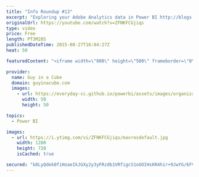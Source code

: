```yaml
---
title: "Info Roundup #13"
excerpt: "Exploring your Adobe Analytics data in Power BI http://blogs.msdn.com/b/powerbi/archive/2015/08/25/exploring-your-adobe-analytics-data-in-power-bi.aspx  Announcing the Power BI Desktop August Update http://blogs.msdn.com/b/powerbi/archive/2015/08/20/announcing-the-power-bi-desktop-august-update.aspx"
originalUrl: https://youtube.com/watch?v=ZFNKFCGjiqs
type: video
price: Free
length: PT3M28S
publishedDateTime: 2015-08-27T16:04:27Z
heat: 50

featuredContent: "<iframe width=\"800\" height=\"500\" frameborder=\"0\" src=\"https://www.youtube.com/embed/ZFNKFCGjiqs\" allow=\"accelerometer; autoplay; encrypted-media; gyroscope; picture-in-picture\" allowfullscreen></iframe>"

provider:
  name: Guy in a Cube
  domain: guyinacube.com
  images:
    - url: https://everyday-cc.github.io/powerbi/assets/images/organizations/guyinacube.com-50x50.jpg
      width: 50
      height: 50

topics:
  - Power BI

images:
  - url: https://i.ytimg.com/vi/ZFNKFCGjiqs/maxresdefault.jpg
    width: 1280
    height: 720
    isCached: true

secured: "k8LyQdek0fiHoaeIkJGXy2y3yFRzdb1VRfigcS1oUOIHsKR4hir+9JwYG/6FVD5Ljse1UJsrRjO6AH8aqfpNU0PSzdBOU4ZJTSooAfGnQZmZzRKJKGwB1x2Eiy5LciLuIdwXuiHeteoIHitty9diFMppUG593+UQKm9hBZ8d5qizlHbajlK7rKWTUaRnr/Lmhu8UaYFugdvfEG66ZsCv1jAViMGvC6WzzZ808VhAgFSgBIjDy4DXi8nsdw4MtUJRZG1YN+42ale+kHN62Ee0ncOY3xCzzq4q3hrVvCmqS67WfL+lo0qUEmnaTKhnQ+n5DYKJmVUxdRmcyKzR0ntJHx0rG+3fteIkHiDN/aSXuhPd8uW5/YFnivOBCRAKu7ld1duxBI2uRr3DMHrmGfl5O4MZYpudMq4sPXOr0pLvgqc=;jGgE6JprQ8Rkjp3MQgzqCQ=="
---
```


